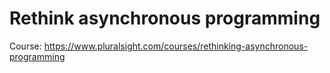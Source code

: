 # Rethink asynchronous programming
Course: https://www.pluralsight.com/courses/rethinking-asynchronous-programming
